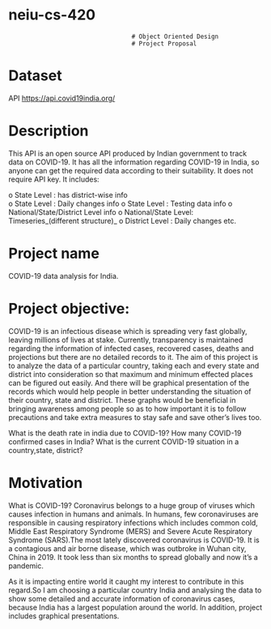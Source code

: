 # neiu-cs-420
                                      # Object Oriented Design
                                      # Project Proposal


# Dataset 
API 
https://api.covid19india.org/

# Description
This API is an open source API produced by Indian government to track data on COVID-19. It has all the information regarding COVID-19 in India, so anyone can get the required data according to their suitability. It does not require API key.
It includes:

o	State Level : has district-wise info	
o	State Level : Daily changes info
o	State Level : Testing data info	
o	National/State/District Level info
o	National/State Level: Timeseries_(different structure)_	
o	District Level : Daily changes etc.

# Project name
COVID-19 data analysis for India.

# Project objective:

COVID-19 is an infectious disease which is spreading very fast globally, leaving millions of lives at stake. Currently, transparency is maintained regarding the information of infected cases, recovered cases, deaths and projections but there are no detailed records to it.
The aim of this project is to analyze the data of a particular country, taking each and every state and district into consideration so that maximum and minimum effected places can be figured out easily. And there will be graphical presentation of the records which would help people in better understanding the situation of their country, state and district. These graphs would be beneficial in bringing awareness among people so as to how important it is to follow precautions and take extra measures to stay safe and save other’s lives too.

What is the death rate in india due to COVID-19?
How many COVID-19 confirmed cases in India?
What is the current COVID-19 situation in a country,state, district?

# Motivation

What is COVID-19?
Coronavirus belongs to a huge group of viruses which causes infection in humans and animals. In humans, few coronaviruses are responsible in causing respiratory infections which includes common cold, Middle East Respiratory Syndrome (MERS) and Severe Acute Respiratory Syndrome (SARS).The most lately discovered coronavirus is COVID-19. It is a contagious and air borne disease, which was outbroke in Wuhan city, China in 2019. It took less than six months to spread globally and now it’s a pandemic.

As it is impacting entire world it caught my interest to contribute in this regard.So I am choosing a particular country India and analysing the data to show some detailed and accurate information of coronavirus cases, because India has a largest population around the world. In addition, project includes graphical presentations.


